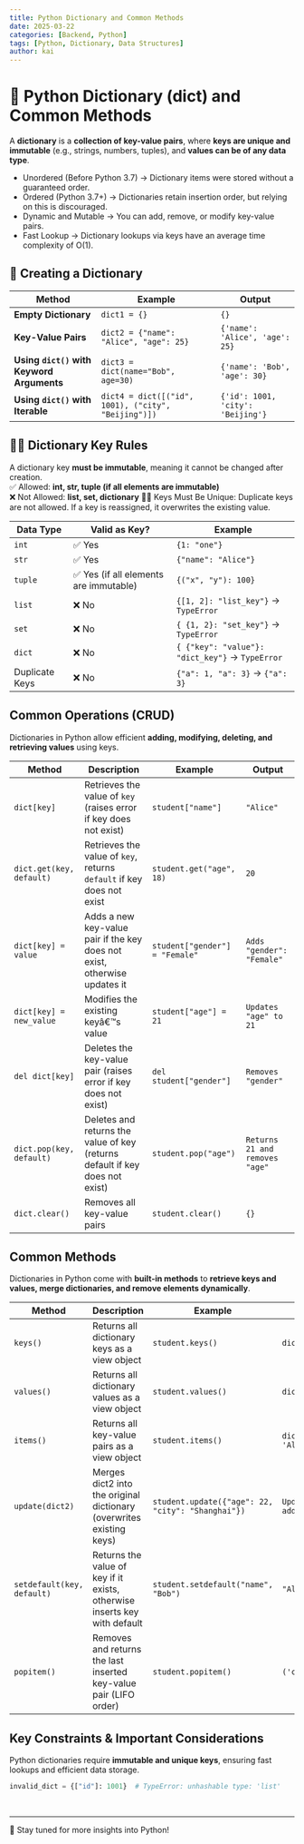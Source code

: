 ```yaml
---
title: Python Dictionary and Common Methods
date: 2025-03-22
categories: [Backend, Python]
tags: [Python, Dictionary, Data Structures]
author: kai
---
```


# 🚀 Python Dictionary (dict) and Common Methods
A **dictionary** is a **collection of key-value pairs**, where **keys are unique and immutable** (e.g., strings, numbers, tuples), and **values can be of any data type**.

- Unordered (Before Python 3.7) → Dictionary items were stored without a guaranteed order.
- Ordered (Python 3.7+) → Dictionaries retain insertion order, but relying on this is discouraged.
- Dynamic and Mutable → You can add, remove, or modify key-value pairs.
- Fast Lookup → Dictionary lookups via keys have an average time complexity of O(1).

## 📌 Creating a Dictionary

| Method | Example | Output |
|--------|---------|--------|
| **Empty Dictionary** | `dict1 = {}` | `{}` |
| **Key-Value Pairs** | `dict2 = {"name": "Alice", "age": 25}` | `{'name': 'Alice', 'age': 25}` |
| **Using `dict()` with Keyword Arguments** | `dict3 = dict(name="Bob", age=30)` | `{'name': 'Bob', 'age': 30}` |
| **Using `dict()` with Iterable** | `dict4 = dict([("id", 1001), ("city", "Beijing")])` | `{'id': 1001, 'city': 'Beijing'}` |

## 🤲🏻 Dictionary Key Rules
A dictionary key **must be immutable**, meaning it cannot be changed after creation.  
✅ Allowed: **int, str, tuple (if all elements are immutable)**  
❌ Not Allowed: **list, set, dictionary**
☝🏻 Keys Must Be Unique: Duplicate keys are not allowed. If a key is reassigned, it overwrites the existing value.

| Data Type | Valid as Key? | Example |
|-----------|--------------|---------|
| `int` | ✅ Yes | `{1: "one"}` |
| `str` | ✅ Yes | `{"name": "Alice"}` |
| `tuple` | ✅ Yes (if all elements are immutable) | `{("x", "y"): 100}` |
| `list` | ❌ No | `{[1, 2]: "list_key"}` → `TypeError` |
| `set` | ❌ No | `{ {1, 2}: "set_key"}` → `TypeError` |
| `dict` | ❌ No | `{ {"key": "value"}: "dict_key"}` → `TypeError` |
| Duplicate Keys | ❌ No | `{"a": 1, "a": 3}` -> `{"a": 3}`|


## Common Operations (CRUD)
Dictionaries in Python allow efficient **adding, modifying, deleting, and retrieving values** using keys.

| Method | Description | Example | Output |
|--------|-------------|---------|--------|
| `dict[key]` | Retrieves the value of `key` (raises error if key does not exist) | `student["name"]` | `"Alice"` |
| `dict.get(key, default)` | Retrieves the value of `key`, returns `default` if key does not exist | `student.get("age", 18)` | `20` |
| `dict[key] = value` | Adds a new key-value pair if the key does not exist, otherwise updates it | `student["gender"] = "Female"` | `Adds "gender": "Female"` |
| `dict[key] = new_value` | Modifies the existing keyâ€™s value | `student["age"] = 21` | `Updates "age" to 21` |
| `del dict[key]` | Deletes the key-value pair (raises error if key does not exist) | `del student["gender"]` | `Removes "gender"` |
| `dict.pop(key, default)` | Deletes and returns the value of key (returns default if key does not exist) | `student.pop("age")` | `Returns 21 and removes "age"` |
| `dict.clear()` | Removes all key-value pairs | `student.clear()` | `{}` |


## Common Methods
Dictionaries in Python come with **built-in methods** to **retrieve keys and values, merge dictionaries, and remove elements dynamically**.

| Method | Description | Example | Output |
|--------|------------|---------|--------|
| `keys()` | Returns all dictionary keys as a view object | `student.keys()` | `dict_keys(['name'])` |
| `values()` | Returns all dictionary values as a view object | `student.values()` | `dict_values(['Alice'])` |
| `items()` | Returns all key-value pairs as a view object | `student.items()` | `dict_items([('name', 'Alice')])` |
| `update(dict2)` | Merges dict2 into the original dictionary (overwrites existing keys) | `student.update({"age": 22, "city": "Shanghai"})` | `Updates "age" to 22, adds "city"` |
| `setdefault(key, default)` | Returns the value of key if it exists, otherwise inserts key with default | `student.setdefault("name", "Bob")` | `"Alice"` |
| `popitem()` | Removes and returns the last inserted key-value pair (LIFO order) | `student.popitem()` | `('city', 'Shanghai')` |


## Key Constraints & Important Considerations
Python dictionaries require **immutable and unique keys**, ensuring fast lookups and efficient data storage.

```python
invalid_dict = {["id"]: 1001}  # TypeError: unhashable type: 'list'
```


<br>

---

🚀 Stay tuned for more insights into Python!